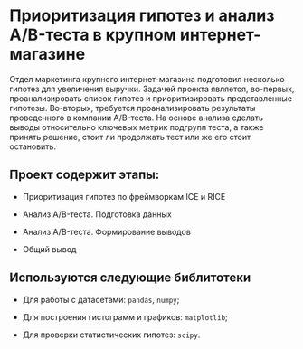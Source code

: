 # Приоритизация гипотез и анализ A/B-теста в крупном интернет-магазине

Отдел маркетинга крупного интернет-магазина подготовил несколько гипотез для увеличения выручки. Задачей проекта является, во-первых, проанализировать список гипотез и приоритизировать представленные гипотезы. Во-вторых, требуется проанализировать результаты проведенного в компании A/B-теста. На основе анализа сделать выводы относительно ключевых метрик подгрупп теста, а также принять решение, стоит ли продолжать тест или же его стоит остановить.

## Проект содержит этапы:

- Приоритизация гипотез по фреймворкам ICE и RICE

- Анализ A/B-теста. Подготовка данных

- Анализ A/B-теста. Формирование выводов

- Общий вывод

## Используются следующие библитотеки

- Для работы с датасетами: `pandas`, `numpy`;

- Для построения гистограмм и графиков: `matplotlib`;

- Для проверки статистических гипотез: `scipy`.
